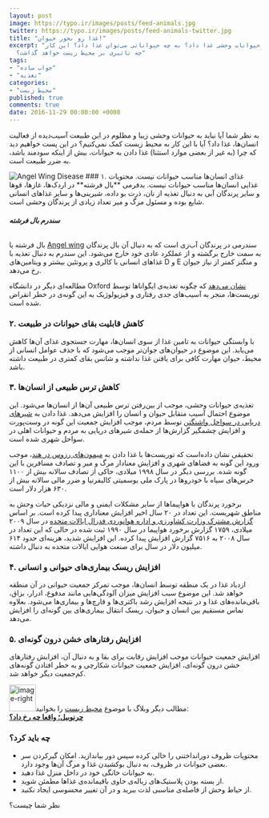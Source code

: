 ```yaml
---
layout: post
image: https://typo.ir/images/posts/feed-animals.jpg
twitter: https://typo.ir/images/posts/feed-animals-twitter.jpg
title: "غذا رو نخور حیوان!"
excerpt: "آیا باید به حیوانات وحشی غذا داد؟ به چه حیواناتی می‌توان غذا داد؟ این کار
  چه تاثیری بر محیط زیست خواهد گذاشت؟"
tags:
- "جواب ساده"
- "تغذیه"
categories:
- "محیط زیست"
published: true
comments: true
date: 2016-11-29 00:00:00 +0000
---
```


به نظر شما آیا نباید به حیوانات وحشی زیبا و مظلوم در این طبیعت آسیب‌دیده از فعالیت انسان‌ها، غذا داد؟ آیا با این کار به محیط زیست کمک نمی‌کنیم؟ در این پست خواهیم دید که چرا (به غیر از بعضی موارد استثنا) غذا دادن به حیوانات، بیش از اینکه سودمند باشد، به ضرر طبیعت است.

<img src="https://upload.wikimedia.org/wikipedia/commons/thumb/e/e6/Angelwing.jpg/218px-Angelwing.jpg" alt="Angel Wing Disease" class="rounded float-left pr-4">
### ۱. غذای انسان‌ها مناسب حیوانات نیست.
محتویات غذایی انسان‌ها مناسب حیوانات نیست. بدفرمی **بال فرشته** در اردک‌ها، غازها، قوها و سایر پرندگان آبی به دنبال تغذیه از نان، ذرت بو داده، شیرینی‌ها و سایر غذاهای انسانی شایع بوده و مسئول مرگ و میر تعداد زیادی از پرندگان وحشی است.

<div class="card mb-3">
  <div class="card-header"><h5>سندرم بال فرشته</h5><h6></h6></div>
  <div class="card-body">
    <span>بال فرشته یا <a href="https://lafeber.com/vet/waterfowl-diseases-a-cheat-sheet/#wing" title="Angel wing" rel="nofollow" target="_blank">Angel wing</a> سندرمی در پرندگان آب‌زی است که به دنبال آن بال پرندگان به سمت خارج برگشته و از عملکرد عادی خود خارج می‌شود. این سندرم به دنبال تغذیه با غذاهای انسانی با کالری و پروتئین بیشتر و ویتامین‌های D و E و منگنز کمتر از نیاز حیوان رخ می‌دهد.</span>
  </div>
</div>

مطالعه‌ای دیگر در دانشگاه Oxford <a href="https://academic.oup.com/conphys/article-lookup/doi/10.1093/conphys/cot032" title="Physiological effects of tourism and associated food provisioning in an endangered iguana" rel="nofollow" target="_blank">نشان می‌دهد</a> که چگونه تغذیه‌ی ایگواناها توسط توریست‌ها، منجر به آسیب‌های جدی رفتاری و فیزیولوژیک به این گونه‌ی در خطر انقراض شده است.

### ۲. کاهش قابلیت بقای حیوانات در طبیعت
با وابستگی حیوانات به تامین غذا از سوی انسان‌ها، مهارت جستجوی غذای آن‌ها کاهش می‌یابد. این موضوع در حیوان‌های جوان‌تر موجب می‌شود که با حذف عوامل انسانی از محیط، حیوان مهارت کافی برای یافتن غذا نداشته و شانس بقای کمتری در طبیعت داشته باشد.

### ۳. کاهش ترس طبیعی از انسان‌ها
تغذیه‌ی حیوانات وحشی، موجب از بین‌رفتن ترس طبیعی آن‌ها از انسان‌ها می‌شود. این موضوع احتمال آسیب متقابل حیوان و انسان را افزایش می‌دهد. غذا دادن به <a href="http://q13fox.com/2013/09/26/sea-lions-getting-aggressive-in-westport/" title="Aggressive Sea Lions said to chase dogs, people and rankle fishermen" rel="nofollow" target="_blank">شیرهای دریایی در سواحل واشنگتن</a> توسط مردم، موجب افزایش جمعیت این گونه در وست‌پورت و افزایش چشمگیر گزارش‌ها از حمله‌ی شیرهای دریایی به مردم و حیوانات اهلی در سواحل شهری شده است.

تحقیقی نشان داده‌است که توریست‌ها با غذا دادن به <a href="http://threatenedtaxa.in/ZooPrintJournal/2011/April/o266926iv111656-1662.pdf" title="Effect of human feeding on the road mortality of Rhesus Macaques" rel="nofollow" target="_blank">میمون‌های رزوس در هند</a>، موجب ورود این گونه به فضاهای شهری و افزایش معنادار مرگ و میر و تصادف مسافرین با این گونه شده. بررسی دیگر در سال ۱۹۹۸ میلادی، حاکی از تصادف سالانه بیش از ۱۱۰۰ خرس‌های سیاه با خودروها در پارک ملی یوسمیتی کالیفرنیا و ضرر مالی سالانه بیش از ۶۳۰ هزار دلار است.

برخورد پرندگان با هواپیماها از سایر مشکلات ایمنی و مالی نزدیکی حیات وحش به مناطق شهریست. این تعداد در ۲۰ سال اخیر افزایش معناداری پیدا کرده است. بر اساس <a href="https://www.aphis.usda.gov/wildlife_damage/nwrc/publications/factsheets/FS_urban_wildlife_conflicts.pdf" title="Reducing Urban Wildlife Conflicts" rel="nofollow" target="_blank">گزارش مشترک وزارت کشاورزی و اداره هوانوردی فدرال ایالات متحده</a> در سال ۲۰۰۹ میلادی، ۱۷۵۹ گزارش برخورد هواپیما در سال ۱۹۹۰ ثبت شده در حالی که این تعداد در سال ۲۰۰۸ به ۷۵۱۶ گزارش افزایش پیدا کرده. این افزایش شدید، هزینه‌ای حدود ۶۱۴ میلیون دلار در سال برای صنعت هوایی ایالات متحده به دنبال داشته.

### ۴. افزایش ریسک بیماری‌های حیوانی و انسانی
ازدیاد غذا در یک منطقه توسط انسان‌ها، موجب تمرکز جمعیت حیوانی در آن منطقه خواهد شد. این موضوع سبب افزایش میزان آلودگی‌هایی مانند مدفوع، ادرار، بزاق، باقی‌مانده‌های غذا و در نتیجه افزایش رشد باکتری‌ها و قارچ‌ها و بیماری‌ها می‌شود. بعلاوه تماس مستقیم بین انسان و حیوان، ریسک انتقال بیماری‌های بین گونه‌ای را افزایش می‌دهد.

### ۵. افزایش رفتارهای خشن درون گونه‌ای
افزایش جمعیت حیوانات موجب افزایش رقابت برای بقا و به دنبال آن، افزایش رفتارهای خشن درون گونه‌ای، افزایش جمعیت حیوانات شکارچی و به خطر افتادن گونه‌های کم‌جمعیت دیگر خواهد شد.

<div class="alert alert-secondary" role="alert">
  <a href="https://typo.ir/chernobyl-hbo/" title="چرنوبیل؛ واقعا چه رخ داد؟" target="_blank" class="alert-link"><img src="https://typo.ir/images/posts/chernobyl/chernobyl-cover.jpg" alt="image-right" style="width: 53px !important;height: 53px !important;" class="rounded float-right ml-3 mt-1"></a>مطالب دیگر وبلاگ با موضوع <a class="alert-link" href="https://typo.ir/categories#%D9%85%D8%AD%DB%8C%D8%B7%20%D8%B2%DB%8C%D8%B3%D8%AA" title="محیط زیست" target="_blank">محیط زیست</a> را بخوانید:<br><strong><a href="https://typo.ir/chernobyl-hbo/" title="چرنوبیل؛ واقعا چه رخ داد؟" target="_blank" class="alert-link">چرنوبیل؛ واقعا چه رخ داد؟</a></strong>
</div>

### چه باید کرد؟
  * محتویات ظروف دورانداختنی را خالی کرده سپس دور بیاندازید. امکان گیرکردن سر بعضی حیوانات در ظروف، به دنبال بوکشیدن غذا و مرگ آن‌ها وجود دارد.
  * به حیوانات خانگی خود در داخل منزل غذا دهید.
  * از بسته بودن پلاستیک‌های زباله‌ی حاوی باقیمانده‌ی غذاها مطمئن شوید.
  * از حیاط وحش از فاصله‌ی مناسبی لذت ببرید و در آن تغییر محسوسی ایجاد نکنید.

نظر شما چیست؟
